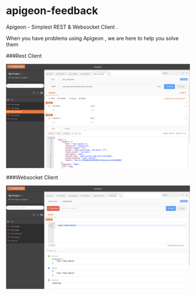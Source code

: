 # apigeon-feedback
Apigeon - Simplest REST &amp; Websocket Client . 

When you have problems using Apigeon , we are here to help you solve them


###Rest Client 

![rest](images/apigeon-rest.png)


###Websocket Client

![rest](images/apigeon-websocket.png)

